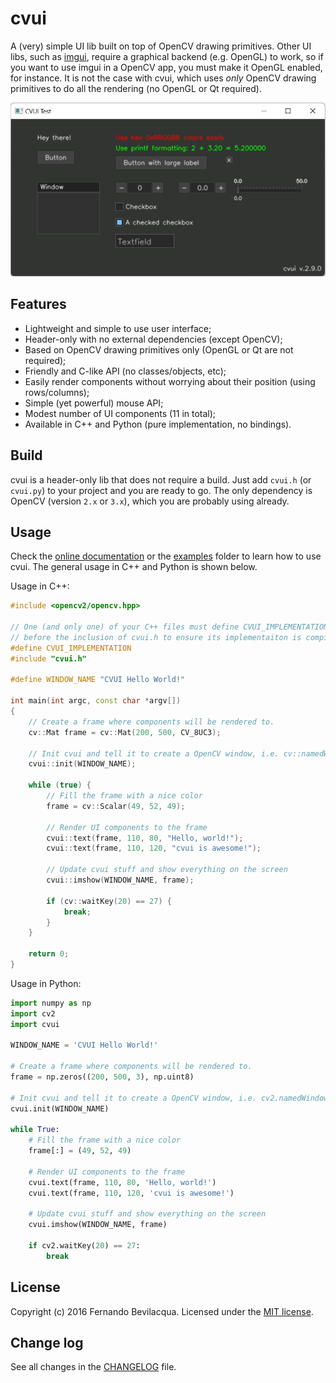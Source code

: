 cvui
=====
A (very) simple UI lib built on top of OpenCV drawing primitives. Other UI libs, such as [imgui](https://github.com/ocornut/imgui), require a graphical backend (e.g. OpenGL) to work, so if you want to use imgui in a OpenCV app, you must make it OpenGL enabled, for instance. It is not the case with cvui, which uses *only* OpenCV drawing primitives to do all the rendering (no OpenGL or Qt required).

![image](https://github.com/Dovyski/depository/blob/master/cvui-2.9.0.png?raw=true)

Features
--------
- Lightweight and simple to use user interface;
- Header-only with no external dependencies (except OpenCV);
- Based on OpenCV drawing primitives only (OpenGL or Qt are not required);
- Friendly and C-like API (no classes/objects, etc);
- Easily render components without worrying about their position (using rows/columns);
- Simple (yet powerful) mouse API;
- Modest number of UI components (11 in total);
- Available in C++ and Python (pure implementation, no bindings).

Build
-----
cvui is a header-only lib that does not require a build. Just add `cvui.h` (or `cvui.py`) to your project and you are ready to go. The only dependency is OpenCV (version `2.x` or `3.x`), which you are probably using already.

Usage
-----
Check the [online documentation](https://dovyski.github.io/cvui) or the [examples](https://github.com/Dovyski/cvui/tree/master/example) folder to learn how to use cvui. The general usage in C++ and Python is shown below.

Usage in C++:
```cpp
#include <opencv2/opencv.hpp>

// One (and only one) of your C++ files must define CVUI_IMPLEMENTATION
// before the inclusion of cvui.h to ensure its implementaiton is compiled.
#define CVUI_IMPLEMENTATION
#include "cvui.h"

#define WINDOW_NAME "CVUI Hello World!"

int main(int argc, const char *argv[])
{
	// Create a frame where components will be rendered to.
	cv::Mat frame = cv::Mat(200, 500, CV_8UC3);

	// Init cvui and tell it to create a OpenCV window, i.e. cv::namedWindow(WINDOW_NAME).
	cvui::init(WINDOW_NAME);

	while (true) {
		// Fill the frame with a nice color
		frame = cv::Scalar(49, 52, 49);

		// Render UI components to the frame
		cvui::text(frame, 110, 80, "Hello, world!");
		cvui::text(frame, 110, 120, "cvui is awesome!");

		// Update cvui stuff and show everything on the screen
		cvui::imshow(WINDOW_NAME, frame);

		if (cv::waitKey(20) == 27) {
			break;
		}
	}

	return 0;
}
```

Usage in Python:
```python
import numpy as np
import cv2
import cvui

WINDOW_NAME = 'CVUI Hello World!'

# Create a frame where components will be rendered to.
frame = np.zeros((200, 500, 3), np.uint8)

# Init cvui and tell it to create a OpenCV window, i.e. cv2.namedWindow(WINDOW_NAME).
cvui.init(WINDOW_NAME)

while True:
	# Fill the frame with a nice color
	frame[:] = (49, 52, 49)

	# Render UI components to the frame
	cvui.text(frame, 110, 80, 'Hello, world!')
	cvui.text(frame, 110, 120, 'cvui is awesome!')

	# Update cvui stuff and show everything on the screen
	cvui.imshow(WINDOW_NAME, frame)

	if cv2.waitKey(20) == 27:
		break
```

License
-----
Copyright (c) 2016 Fernando Bevilacqua. Licensed under the [MIT license](LICENSE.md).

Change log
-----
See all changes in the [CHANGELOG](CHANGELOG.md) file.
